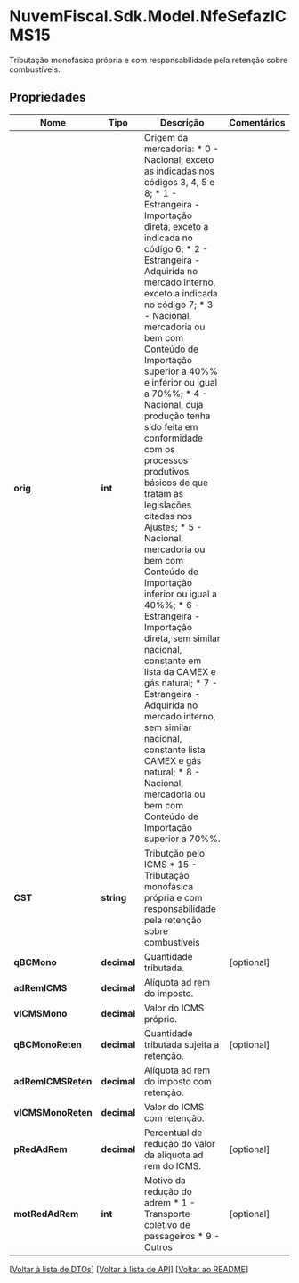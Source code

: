 # NuvemFiscal.Sdk.Model.NfeSefazICMS15
Tributação monofásica própria e com responsabilidade pela retenção sobre combustíveis.

## Propriedades

Nome | Tipo | Descrição | Comentários
------------ | ------------- | ------------- | -------------
**orig** | **int** | Origem da mercadoria:  * 0 - Nacional, exceto as indicadas nos códigos 3, 4, 5 e 8;  * 1 - Estrangeira - Importação direta, exceto a indicada no código 6;  * 2 - Estrangeira - Adquirida no mercado interno, exceto a indicada no código 7;  * 3 - Nacional, mercadoria ou bem com Conteúdo de Importação superior a 40%% e inferior ou igual a 70%%;  * 4 - Nacional, cuja produção tenha sido feita em conformidade com os processos produtivos básicos de que tratam as legislações citadas nos Ajustes;  * 5 - Nacional, mercadoria ou bem com Conteúdo de Importação inferior ou igual a 40%%;  * 6 - Estrangeira - Importação direta, sem similar nacional, constante em lista da CAMEX e gás natural;  * 7 - Estrangeira - Adquirida no mercado interno, sem similar nacional, constante lista CAMEX e gás natural;  * 8 - Nacional, mercadoria ou bem com Conteúdo de Importação superior a 70%%. | 
**CST** | **string** | Tributção pelo ICMS  * 15 - Tributação monofásica própria e com responsabilidade pela retenção sobre combustíveis | 
**qBCMono** | **decimal** | Quantidade tributada. | [optional] 
**adRemICMS** | **decimal** | Alíquota ad rem do imposto. | 
**vICMSMono** | **decimal** | Valor do ICMS próprio. | 
**qBCMonoReten** | **decimal** | Quantidade tributada sujeita a retenção. | [optional] 
**adRemICMSReten** | **decimal** | Alíquota ad rem do imposto com retenção. | 
**vICMSMonoReten** | **decimal** | Valor do ICMS com retenção. | 
**pRedAdRem** | **decimal** | Percentual de redução do valor da alíquota ad rem do ICMS. | [optional] 
**motRedAdRem** | **int** | Motivo da redução do adrem  * 1 - Transporte coletivo de passageiros  * 9 - Outros | [optional] 

[[Voltar à lista de DTOs]](../README.md#documentation-for-models) [[Voltar à lista de API]](../README.md#documentation-for-api-endpoints) [[Voltar ao README]](../README.md)

